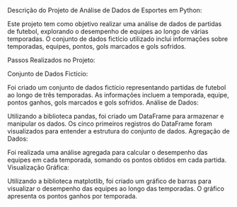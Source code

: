 Descrição do Projeto de Análise de Dados de Esportes em Python:

Este projeto tem como objetivo realizar uma análise de dados de partidas de futebol, explorando o desempenho de equipes ao longo de várias temporadas. O conjunto de dados fictício utilizado inclui informações sobre temporadas, equipes, pontos, gols marcados e gols sofridos.

Passos Realizados no Projeto:

Conjunto de Dados Fictício:

Foi criado um conjunto de dados fictício representando partidas de futebol ao longo de três temporadas.
As informações incluem a temporada, equipe, pontos ganhos, gols marcados e gols sofridos.
Análise de Dados:

Utilizando a biblioteca pandas, foi criado um DataFrame para armazenar e manipular os dados.
Os cinco primeiros registros do DataFrame foram visualizados para entender a estrutura do conjunto de dados.
Agregação de Dados:

Foi realizada uma análise agregada para calcular o desempenho das equipes em cada temporada, somando os pontos obtidos em cada partida.
Visualização Gráfica:

Utilizando a biblioteca matplotlib, foi criado um gráfico de barras para visualizar o desempenho das equipes ao longo das temporadas.
O gráfico apresenta os pontos ganhos por temporada.
